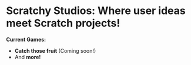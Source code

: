 # Scratchy Studios: Where user ideas meet Scratch projects!

**Current Games:**

* **Catch those fruit** (Coming soon!)
* And **more!**
